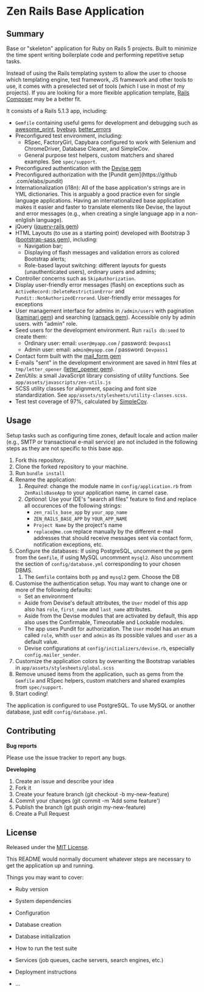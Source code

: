 # Zen Rails Base Application

## Summary
Base or "skeleton" application for Ruby on Rails 5 projects. Built to 
minimize the time spent writing boilerplate code and performing repetitive 
setup tasks. 

Instead of using the Rails templating system to allow the user to choose which
templating engine, test framework, JS framework and other tools to use, it comes
with a preselected set of tools (which I use in most of my projects). If you are
looking for a more flexible application template, [Rails
Composer](http://www.railscomposer.com/) may be a better fit.

It consists of a Rails 5.1.3 app, including:
- `Gemfile` containing useful gems for development and debugging such as 
[awesome_print](), [byebug](), [better_errors]()
- Preconfigured test environment, including:
    - RSpec, FactoryGirl, Capybara configured to work with Selenium and 
    ChromeDriver, Database Cleaner, and SimpleCov.
    - General purpose test helpers, custom matchers and shared examples. See 
    `spec/support`. 
- Preconfigured authentication with the [Devise
gem](https://github.com/plataformatec/devise)
- Preconfigured authorization with the [Pundit gem](https://github
.com/elabs/pundit)
- Internationalization (i18n): All of the base application's strings are in 
YML dictionaries. This is arguably a good practice even for single language 
applications. Having an internationalized base application makes it easier
and faster to translate elements like Devise, the layout and error messages 
(e.g., when creating a single language app in a non-enlglish language).
- jQuery ([jquery-rails gem](https://github.com/rails/jquery-rails))
- HTML Layouts (to use as a starting point) developed with Bootstrap 3 
([bootstrap-sass gem](https://github.com/twbs/bootstrap-sass)), including:
    - Navigation bar;
    - Displaying of flash messages and validation errors as colored Bootstrap 
    alerts;
    - Role-based layout switching: different layouts for guests 
    (unauthenticated users), ordinary users and admins;
- Controller concerns such as `SkipAuthorization`.
- Display user-friendly error messages (flash) on exceptions such as 
`ActiveRecord::DeleteRestrictionError` and `Pundit::NotAuthorizedErrorand`. 
User-friendly error messages for exceptions
- User management interface for admins in `/admin/users` with pagination
([kaminari gem](https://github.com/kaminari/kaminari)) and searching ([ransack
gem](https://github.com/activerecord-hackery/ransack)). Accessible only by 
admin users.
with "admin" role. 
- Seed users for the development environment. Run `rails db:seed` to 
create them:
    - Ordinary user: email: `user@myapp.com` / password: `Devpass1`
    - Admin user: email: `admin@myapp.com` / password: `Devpass1`
- Contact form built with the [mail_form
gem](https://github.com/plataformatec/mail_form)
- E-mails "sent" in the development environment are saved in html files at
`tmp/letter_opener` ([letter_opener
gem](https://github.com/ryanb/letter_opener)).
- ZenUtils: a small JavaScript library consisting of utility functions. See 
`app/assets/javascripts/zen-utils.js`  
- SCSS utility classes for alignment, spacing and font size standardization. 
See `app/assets/stylesheets/utility-classes.scss`.
- Test test coverage of 97%, calculated by 
[SimpleCov](https://github.com/colszowka/simplecov).

## Usage
Setup tasks such as configuring  time zones, default locale and action mailer
(e.g., SMTP or transactional e-mail service) are not included in the following
steps as they are not specific to this base app.

1. Fork this repository.
2. Clone the forked repository to your machine.
3. Run `bundle install`
4. Rename the application: 
    1. *Required*: change the module name in `config/application.rb` 
from `ZenRailsBaseApp` to your application name, in camel case.
    2. *Optional*: Use your IDE's "search all files" feature to find and 
    replace all occurences of the following strings:
        - `zen_rails_base_app` by `your_app_name` 
        - `ZEN_RAILS_BASE_APP` by `YOUR_APP_NAME`
        - `Project Name` by the project's name
        - `replace@me.com` replace manually by the different e-mail addresses
        that should receive messages sent via contact form, notification
        exceptions, etc.
5. Configure the databases: If using PostgreSQL, uncomment the `pg` gem from 
the `Gemfile`, if using MySQL uncomment `mysql2`. Also uncomment the section of 
`config/database.yml` corresponding to your chosen DBMS.
    1. The `Gemfile` contains both `pg` and `mysql2` gem. Choose the DB
5. Customise the authentication setup. You may want to change one or more of 
the following defaults: 
    - Set an environment
    - Aside from Devise's default attributes,
    the `User` model of this app also has `role`, `first_name` and `last_name` 
    attributes. 
    - Aside from the Devise modules that are activated by default, this app 
    also uses the Confirmable, Timeoutable and Lockable modules. 
    - The app uses Pundit for authorization. The `User` model has an enum 
    called `role`, whith `user` and `admin` as its possible values and `user`
    as a default value. 
    - Devise configurations at `config/initializers/devise.rb`, 
    especially `config.mailer_sender`. 
5. Customize the application colors by overwriting the Bootstrap variables in 
`app/assets/stylesheets/global.scss`
6. Remove unused items from the application, such as gems from the `Gemfile` 
and RSpec helpers, custom matchers and shared examples from `spec/support`. 
7. Start coding!

The application is configured to use PostgreSQL. To use MySQL or another 
database, just edit `config/database.yml`.

## Contributing

**Bug reports**

Please use the issue tracker to report any bugs.

**Developing**

1. Create an issue and describe your idea
2. Fork it
3. Create your feature branch (git checkout -b my-new-feature)
4. Commit your changes (git commit -m 'Add some feature')
5. Publish the branch (git push origin my-new-feature)
6. Create a Pull Request

## License

Released under the [MIT License](https://opensource.org/licenses/MIT).







This README would normally document whatever steps are necessary to get the
application up and running.

Things you may want to cover:

* Ruby version

* System dependencies

* Configuration

* Database creation

* Database initialization

* How to run the test suite

* Services (job queues, cache servers, search engines, etc.)

* Deployment instructions

* ...
